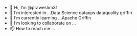 - 👋 Hi, I’m @praweshm31
- 👀 I’m interested in ...Data Science dataops dataquality griffin
- 🌱 I’m currently learning ...Apache Griffin
- 💞️ I’m looking to collaborate on ...
- 📫 How to reach me ...

<!---
praweshm31/praweshm31 is a ✨ special ✨ repository because its `README.md` (this file) appears on your GitHub profile.
You can click the Preview link to take a look at your changes.
--->
